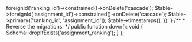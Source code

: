 <?php

use Illuminate\Database\Migrations\Migration;
use Illuminate\Database\Schema\Blueprint;
use Illuminate\Support\Facades\Schema;

return new class extends Migration
{
    /**
     * Run the migrations.
     */
    public function up(): void
    {
        Schema::create('assignment_ranking', function (Blueprint $table) {
            $table->foreignId('ranking_id')->constrained()->onDelete('cascade');
            $table->foreignId('assignment_id')->constrained()->onDelete('cascade');

            $table->primary(['ranking_id', 'assignment_id']);
            $table->timestamps();
        });
    }

    /**
     * Reverse the migrations.
     */
    public function down(): void
    {
        Schema::dropIfExists('assignment_ranking');
    }
};
